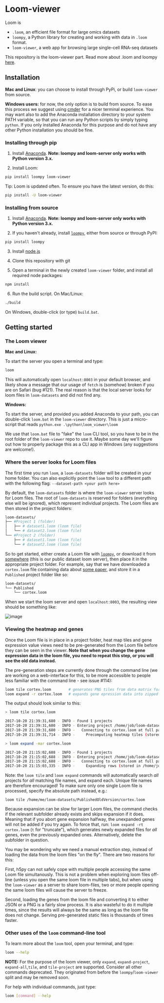# Loom-viewer

Loom is

* `.loom`, an efficient file format for large omics datasets
* `loompy`, a Python library for creating and working with data in `.loom` format.
* `loom-viewer`, a web app for browsing large single-cell RNA-seq datasets

This repository is the loom-viewer part. Read more about .loom and loompy [here](https://github.com/linnarsson-lab/loompy).

## Installation

**Mac and Linux**: you can choose to install through PyPi, or build `loom-viewer` from source. 

**Windows users:** for now, the only option is to build from source. To ease this process we suggest using [cmder](http://cmder.net/) for a nicer terminal experience. You may want also to add the Anaconda installation directory to your system PATH variable, so that you can run any Python scripts by simply typing `python`. If you only installed Anaconda for this purpose and do not have any other Python installation you should be fine.

### Installing through pip

1. Install [Anaconda](https://www.continuum.io/downloads). **Note: loompy and loom-server only works with Python version 3.x.**

2. Install Loom:

```bash
pip install loompy loom-viewer
```

Tip: Loom is updated often. To ensure you have the latest version, do this:

```bash
pip install -U loom-viewer
```

### Installing from source

1. Install [Anaconda](https://www.continuum.io/downloads). **Note: loompy and loom-server only works with Python version 3.x.**

2. If you haven't already, install [`loompy`](https://github.com/linnarsson-lab/loompy), either from source or through PyPI:

```bash
pip install loompy
```
3. Install [node.js](https://nodejs.org/en/)

4. Clone this repository with git

5. Open a terminal in the newly created `loom-viewer` folder, and install all required node packages:

```bash
npm install
```

6. Run the build script. On Mac/Linux:

```bash
./build
```
On Windows, double-click (or type) `build.bat`.

## Getting started

### The Loom viewer

**Mac and Linux:**

To start the server you open a terminal and type:

```bash
loom
```

This will automatically open `localhost:8003` in your default browser, and likely show a message that our usage of `fetch` is (somehow) broken if you are on Safari (bug #121). The real reason is that the local server looks for loom files in `loom-datasets` and did not find any.

**Windows:** 

To start the server, and provided you added Anaconda to your path, you can double-click `loom.bat` in the `loom-viewer` directory. This is just a micro-script that reads `python.exe .\python\loom_viewer\loom`

We use that `loom.bat` file to "fake" the `loom` CLI tool, so you have to be in the root folder of the `loom-viewer` repo to use it. Maybe some day we'll figure out how to properly package this as a CLI app in Windows (any suggestions are welcome!).

### Where the server looks for Loom files

The first time you run `loom`, a `loom-datasets` folder will be created in your home folder. You can also explicitly point the `loom` tool to a different path with the following flag: `--dataset-path <your path here>`

By default, the `loom-datasets` folder is where the `loom-viewer` server looks for Loom files. The root of `loom-datasets` is reserved for folders (everything else will be ignored), which represent individual projects. The Loom files are then stored in the project folders:

```bash
loom-datasets/
├── #Project 1 (folder)
│   ├── # dataset1.loom (loom file)
│   └── # dataset2.loom (loom file)
└── #Project 2 (folder)
    ├── # dataset1.loom (loom file)
    └── # dataset2.loom (loom file)
```

So to get started, either create a Loom file with [`loompy`](https://github.com/linnarsson-lab/loompy), or download it from [somewhere](http://loom.linnarssonlab.org/) (this is our public dataset loom server), then place it in the appropriate project folder. For example, say that we have downloaded a `cortex.loom` file containing data about [some paper](http://science.sciencemag.org/content/347/6226/1138), and store it in a `Published` project folder like so:

```bash
loom-datasets/
└── Published
    └── cortex.loom
```

When we start the loom server and open `localhost:8003`, the resulting view should be something like:

![image](https://user-images.githubusercontent.com/259840/31838214-075f1cde-b5dc-11e7-898e-6c7fca4ba8ea.png)

### Viewing the heatmap and genes

Once the Loom file is in place in a project folder, heat map tiles and gene expression value views need to be pre-generated from the Loom file before they can be seen in the viewer. **Note that when you change the gene expression data in the loom file, you need to repeat this step, or you will see the old data instead.**

The pre-generation steps are currently done through the command line (we are working on a web-interface for this, to be more accessible to people less familiar with the command line - see issue #114):

```bash
loom tile cortex.loom        # generates PNG tiles from data matrix for heatmap view
loom expand -r cortex.loom   # expands gene epression data into zipped JSON files
```

The output should look similar to this:

```bash
> loom tile cortex.loom

2017-10-20 21:39:31,680 - INFO - Found 1 projects
2017-10-20 21:39:31,680 - INFO - Entering project /home/job/loom-datasets/Published
2017-10-20 21:39:31,680 - INFO -   Connecting to cortex.loom at full path
2017-10-20 21:39:31,714 - INFO -     Precomputing heatmap tiles (stored in cortex.loom.tiles subfolder)

> loom expand -mar cortex.loom

2017-10-20 21:15:02,688 - INFO - Found 1 projects
2017-10-20 21:15:02,688 - INFO - Entering project /home/job/loom-datasets/Published
2017-10-20 21:15:02,688 - INFO -   Connecting to cortex.loom at full path
2017-10-20 21:15:03,335 - INFO -     Expanding rows (stored in /home/job/loom-datasets/Published/cortex.loom.rows subfolder)
```

Note: the `loom tile` and `loom expand` commands will automatically search _all_ projects for _all_ matching file names, and expand each. Unique file names are therefore encouraged! To make sure only one single Loom file is processed, specify the absolute path instead, e.g.:

```
loom tile /home/me/loom-datasets/PublishedOldVersion/cortex.loom
```

Because expansion can be slow for larger Loom files, the command checks if the relevant subfolder already exists and skips expansion if it does. Meaning that if you abort gene expansion halfway, the unexpanded genes will not be added if you try again. To force that, run: `loom expand -rt cortex.loom` (`t` for "truncate"), which generates newly expanded files for _all_ genes, even the previously expanded ones. Alternatively, delete the subfolder in question.

You may be wondering why we need a manual extraction step, instead of loading the data from the loom files "on the fly". There are two reasons for this:

First, h5py can not safely cope with multiple people accessing the same Loom file simultanously. This is not a problem when exploring loom files off-line (unless you open the same loom file in multiple tabs), but when using the `loom-viewer` as a server to share loom-files, two or more people opening the same loom files will cause the server to freeze.

Second, loading the genes from the loom file and converting it to either JSON or a PNG is a fairly slow process. It is also wasteful to do it multiple times, since the results will always be the same as long as the loom file does not change. Serving pre-generated static files is thousands of times faster.

### Other uses of the `loom` command-line tool

To learn more about the `loom` tool, open your terminal, and type:

```bash
loom --help
```

**NOTE:** For the purpose of the loom viewer, only `expand`, `expand-project`, `expand-all`,`tile`, and `tile-project` are supported. Consider all other commands deprecated. They originated from before the `loompy`/`loom-viewer` split and may be removed soon. 

For help with individual commands, just type:
```bash
loom [command] --help
